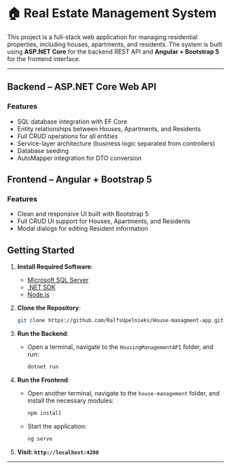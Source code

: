 # 🏠 Real Estate Management System

This project is a full-stack web application for managing residential properties, including houses, apartments, and residents. The system is built using **ASP.NET Core** for the backend REST API and **Angular + Bootstrap 5** for the frontend interface.

---

## Backend – ASP.NET Core Web API

### Features

- SQL database integration with EF Core
- Entity relationships between Houses, Apartments, and Residents
- Full CRUD operations for all entities
- Service-layer architecture (business logic separated from controllers)
- Database seeding
- AutoMapper integration for DTO conversion

## Frontend – Angular + Bootstrap 5

### Features

- Clean and responsive UI built with Bootstrap 5
- Full CRUD UI support for Houses, Apartments, and Residents
- Modal dialogs for editing Resident information

## Getting Started

1. **Install Required Software**:
   - [Microsoft SQL Server](https://www.microsoft.com/en-us/sql-server/sql-server-downloads)
   - [.NET SDK](https://dotnet.microsoft.com/download)
   - [Node.js](https://nodejs.org/en)

2. **Clone the Repository**:
   ```bash
   git clone https://github.com/RalfsUpelnieks/House-managment-app.git
   ```

3. **Run the Backend**:
    - Open a terminal, navigate to the `HousingManagementAPI` folder, and run:
      ```bash
      dotnet run
      ```

5. **Run the Frontend**:
    - Open another terminal, navigate to the `house-management` folder, and install the necessary modules:
      ```bash
      npm install
      ```
    - Start the application:
      ```bash
      ng serve
      ```

6. **Visit: `http://localhost:4200`**

---